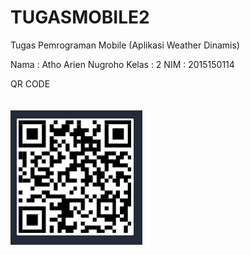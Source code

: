 # TUGASMOBILE2
Tugas Pemrograman Mobile (Aplikasi Weather Dinamis) 

Nama  : Atho Arien Nugroho
Kelas : 2
NIM   : 2015150114

QR CODE 
<br><br><br><img src="QR.PNG">
